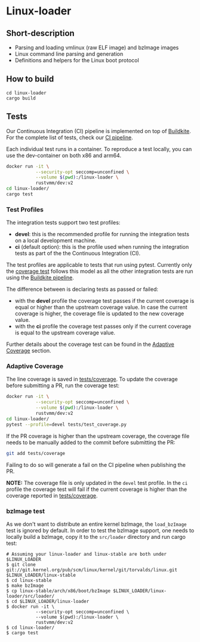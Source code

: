 # Linux-loader

## Short-description

* Parsing and loading vmlinux (raw ELF image) and bzImage images
* Linux command line parsing and generation
* Definitions and helpers for the Linux boot protocol

## How to build

```
cd linux-loader
cargo build
```

## Tests

Our Continuous Integration (CI) pipeline is implemented on top of
[Buildkite](https://buildkite.com/).
For the complete list of tests, check our
[CI pipeline](https://buildkite.com/rust-vmm/vm-virtio-ci).

Each individual test runs in a container. To reproduce a test locally, you can
use the dev-container on both x86 and arm64.

```bash
docker run -it \
           --security-opt seccomp=unconfined \
           --volume $(pwd):/linux-loader \
           rustvmm/dev:v2
cd linux-loader/
cargo test
```

### Test Profiles

The integration tests support two test profiles:
- **devel**: this is the recommended profile for running the integration tests
  on a local development machine.
- **ci** (default option): this is the profile used when running the
  integration tests as part of the the Continuous Integration (CI).

The test profiles are applicable to tests that run using pytest. Currently only
the [coverage test](tests/test_coverage.py) follows this model as all the other
integration tests are run using the
[Buildkite pipeline](https://buildkite.com/rust-vmm/vm-virtio-ci).

The difference between is declaring tests as passed or failed:
- with the **devel** profile the coverage test passes if the current coverage
  is equal or higher than the upstream coverage value. In case the current
  coverage is higher, the coverage file is updated to the new coverage value.
- with the **ci** profile the coverage test passes only if the current coverage
  is equal to the upstream coverage value.

Further details about the coverage test can be found in the
[Adaptive Coverage](#adaptive-coverage) section.

### Adaptive Coverage

The line coverage is saved in [tests/coverage](tests/coverage). To update the
coverage before submitting a PR, run the coverage test:

```bash
docker run -it \
           --security-opt seccomp=unconfined \
           --volume $(pwd):/linux-loader \
           rustvmm/dev:v2
cd linux-loader/
pytest --profile=devel tests/test_coverage.py
```

If the PR coverage is higher than the upstream coverage, the coverage file
needs to be manually added to the commit before submitting the PR:

```bash
git add tests/coverage
```

Failing to do so will generate a fail on the CI pipeline when publishing the
PR.

**NOTE:** The coverage file is only updated in the `devel` test profile. In
the `ci` profile the coverage test will fail if the current coverage is higher
than the coverage reported in [tests/coverage](tests/coverage).

### bzImage test

As we don't want to distribute an entire kernel bzImage, the `load_bzImage` test is ignored by
default. In order to test the bzImage support, one needs to locally build a bzImage, copy it
to the `src/loader` directory and run cargo test:

```shell
# Assuming your linux-loader and linux-stable are both under $LINUX_LOADER
$ git clone git://git.kernel.org/pub/scm/linux/kernel/git/torvalds/linux.git $LINUX_LOADER/linux-stable
$ cd linux-stable
$ make bzImage 
$ cp linux-stable/arch/x86/boot/bzImage $LINUX_LOADER/linux-loader/src/loader/
$ cd $LINUX_LOADER/linux-loader
$ docker run -it \
           --security-opt seccomp=unconfined \
           --volume $(pwd):/linux-loader \
           rustvmm/dev:v2
$ cd linux-loader/
$ cargo test 
```
